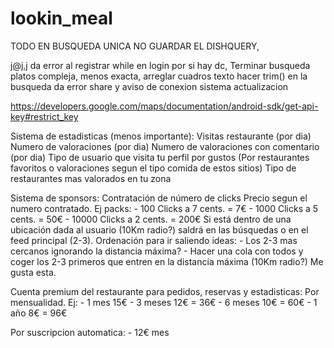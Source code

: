 # lookin_meal

TODO
EN BUSQUEDA UNICA NO GUARDAR EL DISHQUERY,

j@j.j da error al registrar
while en login por si hay dc,
Terminar busqueda platos compleja, menos exacta,
arreglar cuadros texto
hacer trim() en la busqueda da error
share y aviso de conexion
sistema actualizacion


https://developers.google.com/maps/documentation/android-sdk/get-api-key#restrict_key




Sistema de estadisticas (menos importante):
Visitas restaurante (por dia)
Numero de valoraciones (por dia)
Numero de valoraciones con comentario (por dia)
Tipo de usuario que visita tu perfil por gustos (Por restaurantes favoritos o valoraciones segun el tipo comida de estos sitios)
Tipo de restaurantes mas valorados en tu zona



Sistema de sponsors:
Contratación de número de clicks
Precio segun el numero contratado. Ej packs:
	- 100 Clicks a 7 cents. = 7€
	- 1000 Clicks a 5 cents. = 50€
	- 10000 Clicks a 2 cents. = 200€
Si está dentro de una ubicación dada al usuario (10Km radio?) saldrá en las búsquedas o en el feed principal (2-3).
Ordenación para ir saliendo ideas:
	- Los 2-3 mas cercanos ignorando la distancia máxima?
	- Hacer una cola con todos y coger los 2-3 primeros que entren en la distancia máxima (10Km radio?) Me gusta esta.



Cuenta premium del restaurante para pedidos, reservas y estadisticas:
Por mensualidad. Ej:
	- 1 mes 15€
	- 3 meses 12€ = 36€
	- 6 meses 10€ = 60€
	- 1 año 8€ = 96€

Por suscripcion automatica:
	- 12€ mes
